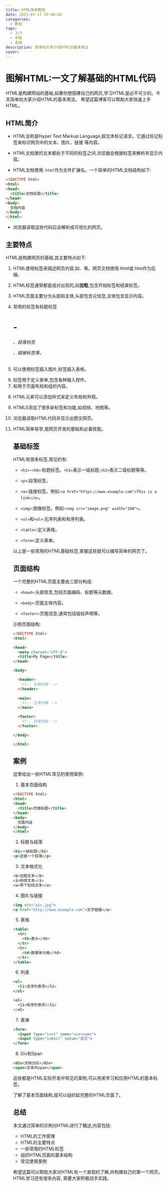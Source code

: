 ```yaml
---
title: HTML简单教程
date: 2023-07-17 20:00:00
categories:
  - 教程
tags:
  - 入门
  - 中级
  - 高级
description: 简单向大家介绍HTML的基本用法
cover: 
---
```



# 图解HTML:一文了解基础的HTML代码

HTML是构建网站的基础,如果你想搭建自己的网页,学习HTML是必不可少的。今天简单向大家介绍HTML的基本用法。
希望这篇博客可以帮助大家快速上手HTML。

## HTML简介

- HTML全称是Hyper Text Markup Language,超文本标记语言。它通过标记标签来标识网页中的文本、图片、链接
等内容。

- HTML文档里的文本都处于不同的标签之间,浏览器会根据标签来解析并显示内容。

- HTML文档使用`.html`作为文件扩展名。一个简单的HTML文档结构如下:

```html
<!DOCTYPE html> 
<html>
<head>
  <title>文档标题</title>
</head>
<body>
  文档内容
</body>
</html>
```

- 浏览器读取这些代码后会解析成可视化的网页。

## 主要特点

HTML是构建网页的基础,其主要特点如下:

1. HTML使用标签来描述网页内容,如<html>、<body>等。网页文档使用.html或.htm作为后缀。

2. HTML标签通常都是成对出现的,如<b>加粗</b>,包含开始标签和结束标签。

3. HTML页面主要分为头部<head>和主体<body>,头部包含元信息,主体包含显示内容。

4. 常用的标签有标题标签<h1>-<h6>、段落标签<p>、链接标签<a>等。

5. 可以使用<img>标签插入图片,<table>标签插入表格。

6. <form>标签用于定义表单,包含各种输入控件。

7. <div>和<span>用于页面布局和组织内容。

8. HTML元素可以添加样式来定义布局和外观。

9. HTML5添加了很多新标签和功能,如视频、地图等。

10. 浏览器读取HTML代码并显示出图文网页。

11. HTML简单易学,是网页开发的基础和必备技能。


## 基础标签

HTML有很多标签,常见的有:

- `<h1>~<h6>`:标题标签。`<h1>`表示一级标题,`<h2>`表示二级标题等等。

- `<p>`:段落标签。

- `<a>`:链接标签。例如:`<a href="https://www.example.com">This is a link</a>`。

- `<img>`:图像标签。例如:`<img src="image.png" width="200">`。

- `<ul>`和`<ol>`:无序列表和有序列表。

- `<table>`:定义表格。

- `<form>`:定义表单。

以上是一些常用的HTML基础标签,掌握这些就可以编写简单的网页了。

## 页面结构

一个完整的HTML页面主要由三部分构成:

- `<head>`:头部信息,包括页面编码、标题等元数据。

- `<body>`:页面主体内容。

- `<footer>`:页尾信息,通常包括版权声明等。

示例页面结构:

```html
<!DOCTYPE html>
<html>

<head>
  <meta charset="UTF-8">
  <title>My Page</title>
</head>

<body>

  <header>
    <!-- 头部内容 -->
  </header>
  
  <main>
    <!-- 主体内容 -->
  </main>

  <footer>
    <!-- 页尾内容 -->
  </footer>

</body>

</html>
```

## 案例

这里给出一些HTML常见的使用案例:

1. 基本页面结构

```html
<!DOCTYPE html>
<html>
<head>
  <title>页面标题</title>
</head>
<body>
  页面内容 
</body>
</html>
```

2. 标题与段落

```html
<h1>一级标题</h1>
<p>这是一个段落</p>
```

3. 文本格式化

```html
<b>加粗文本</b>  
<i>斜体文本</i>
<u>带下划线文本</u>
```

4. 图片与链接

```html
<img src="pic.jpg">
<a href="http://www.example.com">文字链接</a>
```

5. 表格

```html
<table>
  <tr>
    <th>表头</th>
  </tr>
  <tr>
    <td>数据单元格</td>
  </tr>
</table>
```

6. 列表

```html 
<ul>
  <li>无序列表项</li>
</ul>

<ol>
  <li>有序列表项</li>
</ol>
```

7. 表单

```html
<form>
  <input type="text" name="username">
  <input type="submit" value="提交">
</form>
```

8. Div和Span

```html
<div>文档分区</div>
<span>文本内span</span>
```

这些都是HTML实际开发中常见的案例,可以用来学习和应用HTML的基本标签。

了解了基本页面结构,就可以组织起完整的HTML页面了。

## 总结

本文通过简单的示例对HTML进行了概述,内容包括:

- HTML的工作原理
- HTML的主要特点
- 一些常用的HTML标签
- 组织HTML页面的基本结构
- 常见使用案例

希望这篇可以帮助大家对HTML有一个直观的了解,并构建自己的第一个网页。HTML学习还有很多内容,
需要大家积极动手实践。